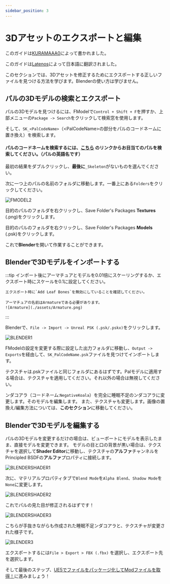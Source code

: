```yaml
---
sidebar_position: 3
---
```


# 3Dアセットのエクスポートと編集

このガイドは[KURAMAAA0](https://github.com/KURAMAAA0/PalModding)によって書かれました。

このガイドは[Latenos](https://github.com/Latenos/PalWorldModDocs)によって日本語に翻訳されました。

このセクションでは、3Dアセットを修正するためにエクスポートする正しいファイルを見つける方法を学びます。Blenderの使い方は学びません。

## パルの3Dモデルの検索とエクスポート

パルの3Dモデルを見つけるには、FModelで`Control + Shift + F`を押すか、上部メニューの`Package -> Search`をクリックして検索窓を使用します。

そして、`SK_<PalCodeName>`（\<PalCodeName\>の部分をパルのコードネームに置き換え）を検索します。

#### パルのコードネームを検索するには、**[こちら](https://github.com/KURAMAAA0/PalModding/blob/main/PalNamesCodeNames.txt "こちら")** のリンクからお目当てのパルを検索してください。（パルの英語名です）

最初の結果をダブルクリックし、**最後に**`_Skeleton`がないものを選んでください。

次に一つ上のパルの名前のフォルダに移動します。一番上にある`Folders`をクリックしてください。

![FMODEL2](https://github.com/KURAMAAA0/PalModding/assets/58988462/6c0d144c-5a52-465b-8d76-f404d6ab3474)

目的のパルのフォルダを右クリックし、Save Folder's Packages **Textures** (.png)をクリックします。

目的のパルのフォルダを右クリックし、Save Folder's Packages **Models** (.psk)をクリックします。

これで**Blender**を開いて作業することができます。

## Blenderで3Dモデルをインポートする

:::tip
    インポート後にアーマチュアとモデルを0.01倍にスケーリングするか、エクスポート時にスケールを0.1に設定してください。

    エクスポート時に`Add Leaf Bones`を無効にしていることを確認してください。

    アーマチュアの名前はArmatureである必要があります。
    ![Armature](./assets/Armature.png)
:::

Blenderで、`File -> Import -> Unreal PSK (.psk/.pskx)`をクリックします。

![BLENDER1](https://github.com/KURAMAAA0/PalModding/assets/58988462/98e6e332-75d2-4c60-ad49-d557459ce8d4)

FModelの設定を変更する際に設定した出力フォルダに移動し、`Output -> Exports`を経由して、`SK_PalCodeName.psk`ファイルを見つけてインポートします。

テクスチャは.pskファイルと同じフォルダにあるはずです。Palモデルに適用する場合は、テクスチャを適用してください。それ以外の場合は無視してください。

ンダコアラ（コードネーム:`NegativeKoala`）を完全に睡眠不足のンダコアラに変更します。そのモデルを編集します。
また、テクスチャも変更します。画像の置換え/編集方法については、**このセクション**に移動してください。


## Blenderで3Dモデルを編集する
パルの3Dモデルを変更するだけの場合は、ビューポートにモデルを表示したまま、直接モデルを変更できます。
モデルの目と口の背景が黒い場合は、テクスチャを選択して**Shader Editor**に移動し、テクスチャの**アルファ**チャンネルをPrincipled BSDFの**アルファ**プロパティに接続します。

![BLENDERSHADER1](https://github.com/KURAMAAA0/PalModding/assets/58988462/c988b8db-3d1a-48ed-b597-8beda449cfb8)

次に、マテリアルプロパティタブで`Blend Mode`を`Alpha Blend`、`Shadow Mode`を`None`に変更します。

![BLENDERSHADER2](https://github.com/KURAMAAA0/PalModding/assets/58988462/41e5a112-f107-468d-b69b-e38b9a36bfce)

これでパルの見た目が修正されるはずです！

![BLENDERSHADER3](https://github.com/KURAMAAA0/PalModding/assets/58988462/d0b93d38-ea6d-4a27-9ac4-14beab123f1f)

こちらが手抜きながらも作成された睡眠不足ンダコアラと、テクスチャが変更された様子です。

![BLENDER3](https://github.com/KURAMAAA0/PalModding/assets/58988462/3cd4b1f6-17d9-4160-8c04-d0acc640ce92)

エクスポートするには`File > Export > FBX (.fbx)` を選択し、エクスポート先を選択します。

そして最後のステップ、[UE5でファイルをパッケージ化してModファイルを取得！](https://github.com/KURAMAAA0/PalModding/blob/main/Assset%20Swap%20Guide/PackagingInUE5.md)に進みましょう！　
